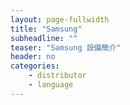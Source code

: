 ```yaml
---
layout: page-fullwidth
title: "Samsung"
subheadline: ""
teaser: "Samsung 設備簡介"
header: no
categories:
    - distributor
    - language
---
```

